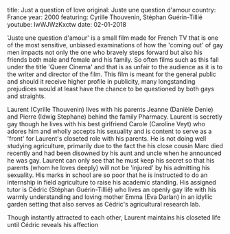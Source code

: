 title: Just a question of love
original: Juste une question d'amour
country: France
year: 2000
featuring:  Cyrille Thouvenin, Stéphan Guérin-Tillié
youtube: IwWJWzKxctw
date: 02-01-2018

'Juste une question d'amour' is a small film made for French TV that is one of the most sensitive, unbiased examinations of how the 'coming out' of gay men impacts not only the one who bravely steps forward but also his friends both male and female and his family. So often films such as this fall under the title 'Queer Cinema' and that is as unfair to the audience as it is to the writer and director of the film. This film is meant for the general public and should it receive higher profile in publicity, many longstanding prejudices would at least have the chance to be questioned by both gays and straights.

Laurent (Cyrille Thouvenin) lives with his parents Jeanne (Danièle Denie) and Pierre (Idwig Stephane) behind the family Pharmacy. Laurent is secretly gay though he lives with his best girlfriend Carole (Caroline Veyt) who adores him and wholly accepts his sexuality and is content to serve as a 'front' for Laurent's closeted role with his parents. He is not doing well studying agriculture, primarily due to the fact the his close cousin Marc died recently and had been disowned by his aunt and uncle when he announced he was gay. Laurent can only see that he must keep his secret so that his parents (whom he loves deeply) will not be 'injured' by his admitting his sexuality. His marks in school are so poor that he is instructed to do an internship in field agriculture to raise his academic standing. His assigned tutor is Cédric (Stéphan Guérin-Tillié) who lives an openly gay life with his warmly understanding and loving mother Emma (Eva Darlan) in an idyllic garden setting that also serves as Cédric's agricultural research lab.

Though instantly attracted to each other, Laurent maintains his closeted life until Cédric reveals his affection